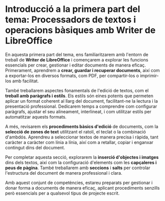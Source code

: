 # Introducció a la primera part del tema: Processadors de textos i operacions bàsiques amb Writer de LibreOffice

En aquesta primera part del tema, ens familiaritzarem amb l'entorn de treball de **Writer de LibreOffice** i començarem a explorar les funcions essencials per crear, gestionar i editar documents de manera eficaç. Primerament, aprendrem a **crear, guardar i recuperar documents**, així com a exportar-los en diversos formats, com PDF, per compartir-los o imprimir-los amb facilitat.

També treballarem aspectes fonamentals de l'edició de textos, com el **treball amb paràgrafs i estils**. Els estils són eines potents que permeten aplicar un format coherent al llarg del document, facilitant-ne la lectura i la presentació professional. Dedicarem temps a comprendre com configurar paràgrafs, ajustar el seu alineament, interlineat, i com utilitzar estils per automatitzar aquests formats.

A més, revisarem els **procediments bàsics d'edició** de documents, com la **selecció de zones de text** utilitzant el ratolí, el teclat o la combinació d'ambdós. Aprendreu a seleccionar textos de manera precisa i ràpida, tant caràcter a caràcter com línia a línia, així com a retallar, copiar i enganxar contingut dins del document.

Per completar aquesta secció, explorarem la **inserció d'objectes i imatges** dins dels textos, així com la configuració d'elements com les **capçaleres i peus de pàgina**. També treballarem amb **seccions** i **salts** per controlar l'estructura del document de manera professional i clara.

Amb aquest conjunt de competències, estareu preparats per gestionar i donar forma a documents de manera eficaç, aplicant procediments senzills però essencials per a qualsevol tipus de projecte escrit.
